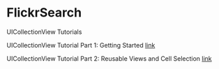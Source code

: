 # FlickrSearch
UICollectionView Tutorials

UICollectionView Tutorial Part 1: Getting Started [link](https://www.raywenderlich.com/78550/beginning-ios-collection-views-swift-part-1)

UICollectionView Tutorial Part 2: Reusable Views and Cell Selection [link](https://www.raywenderlich.com/78551/beginning-ios-collection-views-swift-part-2)
